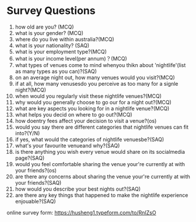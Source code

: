 # Survey Questions

1. how old are you? (MCQ)
2. what is your gender? (MCQ)
3. where do you live within australia?(MCQ)
4. what is your nationality? (SAQ)
5. what is your employment type?(MCQ)
6. what is your income level(per annum)？(MCQ)
7. what types of venues come to mind whenyou thikn about 'nightlife'(list as many types as you can)?(SAQ)
8. on an average night out, how many venues would you visit?(MCQ)
9. if at all, how many venusesdo you perceive as too many for a signle night?(MCQ)
10. when would you regularly visit these nightlife venues?(MCQ)
11. why would you generally choose to go our for a night out?(MCQ)
12. what are key aspects you looking for in a nightlife venue?(MCQ)
13. what helps you decid on where to go out?(MCQ)
14. how doentry fees affect your decision to visit a venue?(os)
15. would you say there are different categories that nightlife venues can fit into?(Y/N)
16. if yes, what would the categories of nightlife venuesbe?(SAQ)
17. what's your favourite venueand why?(SAQ)
18. is there anything you wish every venue would share on its socialmedia page?(SAQ)
19. would you feel comfortable sharing the venue your're currently at with your friends?(os)
20. are there any concerns about sharing the venue your're currently at with your friends?(SAQ)
21. how would you describe your best nights out?(SAQ)
22. are there any key things that happened to make the nightlife experience enjouable?(SAQ)

online survey form: https://husheng1.typeform.com/to/RnIZsO 
